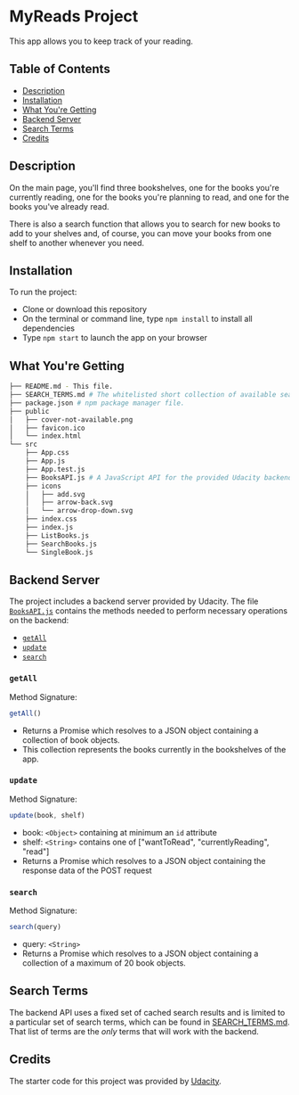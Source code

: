 # MyReads Project

This app allows you to keep track of your reading.

## Table of Contents

- [Description](#description)
- [Installation](#installation)
- [What You're Getting](#what-you're-getting)
- [Backend Server](#backend-server)
- [Search Terms](#search-terms)
- [Credits](#credits)

## Description

On the main page, you'll find three bookshelves, one for the books you're
currently reading, one for the books you're planning to read, and one for the
books you've already read.

There is also a search function that allows you to search for new books to add
to your shelves and, of course, you can move your books from one shelf to
another whenever you need.

## Installation

To run the project:

* Clone or download this repository
* On the terminal or command line, type `npm install` to install all dependencies
* Type `npm start` to launch the app on your browser

## What You're Getting
```bash
├── README.md - This file.
├── SEARCH_TERMS.md # The whitelisted short collection of available search terms that can be used with the app.
├── package.json # npm package manager file.
├── public
│   ├── cover-not-available.png
│   ├── favicon.ico
│   └── index.html
└── src
    ├── App.css
    ├── App.js
    ├── App.test.js
    ├── BooksAPI.js # A JavaScript API for the provided Udacity backend. Instructions for the methods are below.
    ├── icons
    │   ├── add.svg
    │   ├── arrow-back.svg
    │   └── arrow-drop-down.svg
    ├── index.css
    ├── index.js
    ├── ListBooks.js
    ├── SearchBooks.js
    └── SingleBook.js
```

## Backend Server

The project includes a backend server provided by Udacity. The file [`BooksAPI.js`](src/BooksAPI.js) contains the methods needed to perform necessary operations on
the backend:

* [`getAll`](#getall)
* [`update`](#update)
* [`search`](#search)

### `getAll`

Method Signature:

```js
getAll()
```

* Returns a Promise which resolves to a JSON object containing a collection of
book objects.
* This collection represents the books currently in the bookshelves of the app.

### `update`

Method Signature:

```js
update(book, shelf)
```

* book: `<Object>` containing at minimum an `id` attribute
* shelf: `<String>` contains one of ["wantToRead", "currentlyReading", "read"] 
* Returns a Promise which resolves to a JSON object containing the response data of the POST request

### `search`

Method Signature:

```js
search(query)
```

* query: `<String>`
* Returns a Promise which resolves to a JSON object containing a collection of a
maximum of 20 book objects.

## Search Terms
The backend API uses a fixed set of cached search results and is limited to a
particular set of search terms, which can be found in [SEARCH_TERMS.md](SEARCH_TERMS.md). That list of terms are the _only_ terms that will work with
the backend.

## Credits
The starter code for this project was provided by [Udacity](https://github.com/udacity/reactnd-project-myreads-starter).
